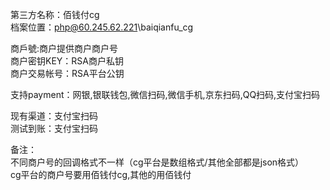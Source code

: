 ﻿第三方名称：佰钱付cg  
档案位置：php@60.245.62.221\baiqianfu_cg  
  
商戶號:商户提供商户商户号  
商户密钥KEY：RSA商户私钥  
商户交易帐号：RSA平台公钥  
  
支持payment：网银,银联钱包,微信扫码,微信手机,京东扫码,QQ扫码,支付宝扫码
  
现有渠道：支付宝扫码  
测试到账：支付宝扫码  
  
备注：  
不同商户号的回调格式不一样（cg平台是数组格式/其他全部都是json格式）  
cg平台的商户号要用佰钱付cg,其他的用佰钱付  